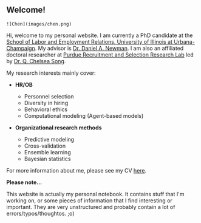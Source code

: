 ## Welcome!

````{margin}
![Chen](images/chen.png)
````

Hi, welcome to my personal website. I am currently a PhD candidate at the [School of Labor and Employment Relations, University of Illinois at Urbana-Champaign](https://ler.illinois.edu/about/faculty-staff/phd-candidates/tang-chen/). My advisor is [Dr. Daniel A. Newman](https://ler.illinois.edu/about/faculty-staff/faculty/newman-dan/). I am also an affiliated doctoral researcher at [Purdue Recruitment and Selection Research Lab](http://qchelseasong.com/) led by [Dr. Q. Chelsea Song](https://www.purdue.edu/hhs/psy/directory/faculty/Song_Q%20Chelsea.html).

My research interests mainly cover:

- **HR/OB**
  - Personnel selection
  - Diversity in hiring
  - Behavioral ethics
  - Computational modeling (Agent-based models)
  
- **Organizational research methods**
  - Predictive modeling
  - Cross-validation
  - Ensemble learning
  - Bayesian statistics

For more information about me, please see my CV [here](https://tangc.net/cv.html).

**Please note...**

This website is actually my personal notebook. It contains stuff that I'm working on, or some pieces of information that I find interesting or important. They are very unstructured and probably contain a lot of errors/typos/thoughtos. ;o)